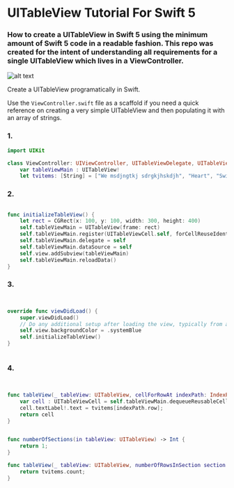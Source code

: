 # UITableView Tutorial For Swift 5
### How to create a UITableView in Swift 5 using the minimum amount of Swift 5 code in a readable fashion. This repo was created for the intent of understanding all requirements for a single UITableView which lives in a ViewController.

![alt text](https://raw.githubusercontent.com/MattAndrzejczuk/How-To-Create-A-UITableView-Programmatically-/master/demo.png)

Create a UITableView programatically in Swift.

Use the `ViewController.swift` file as a scaffold if you need a quick reference on creating a very simple UITableView and then populating it with an array of strings.


### 1.
```swift
import UIKit

class ViewController: UIViewController, UITableViewDelegate, UITableViewDataSource {
    var tableViewMain : UITableView!
    let tvitems: [String] = ["We msdjngtkj sdrgkjhskdjh", "Heart", "Swift"]
```






### 2.
```swift

func initializeTableView() {
    let rect = CGRect(x: 100, y: 100, width: 300, height: 400)
    self.tableViewMain = UITableView(frame: rect)
    self.tableViewMain.register(UITableViewCell.self, forCellReuseIdentifier: "cellThing");
    self.tableViewMain.delegate = self
    self.tableViewMain.dataSource = self
    self.view.addSubview(tableViewMain)
    self.tableViewMain.reloadData()
}
```


### 3.
```swift


override func viewDidLoad() {
    super.viewDidLoad()
    // Do any additional setup after loading the view, typically from a nib.
    self.view.backgroundColor = .systemBlue
    self.initializeTableView()
}
 
```


### 4.
```swift
 

func tableView(_ tableView: UITableView, cellForRowAt indexPath: IndexPath) -> UITableViewCell {
    var cell : UITableViewCell = self.tableViewMain.dequeueReusableCell(withIdentifier: "cellThing") as! UITableViewCell
    cell.textLabel!.text = tvitems[indexPath.row];
    return cell
}


func numberOfSections(in tableView: UITableView) -> Int {
    return 1;
}

func tableView(_ tableView: UITableView, numberOfRowsInSection section: Int) -> Int {
    return tvitems.count;
}
```

